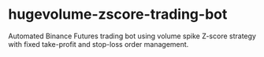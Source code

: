# hugevolume-zscore-trading-bot
Automated Binance Futures trading bot using volume spike Z-score strategy with fixed take-profit and stop-loss order management.
